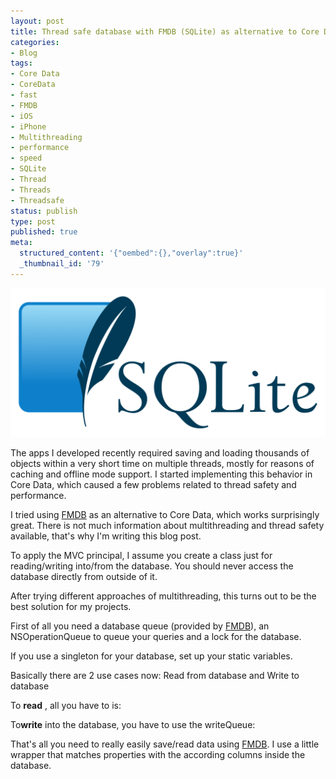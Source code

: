 ```yaml
---
layout: post
title: Thread safe database with FMDB (SQLite) as alternative to Core Data
categories:
- Blog
tags:
- Core Data
- CoreData
- fast
- FMDB
- iOS
- iPhone
- Multithreading
- performance
- speed
- SQLite
- Thread
- Threads
- Threadsafe
status: publish
type: post
published: true
meta:
  structured_content: '{"oembed":{},"overlay":true}'
  _thumbnail_id: '79'
---
```


![](/squarespace_images/static_545299aae4b0e9514fe30c95_54529a29e4b025a90f45cc50_54529a2ee4b025a90f45ce4c_1414699607588_sqlite-logo.png_)
  


The apps I developed recently required saving and loading thousands of objects within a very short time on multiple threads, mostly for reasons of caching and offline mode support. I started implementing this behavior in 
Core Data, which caused a few problems related to thread safety and performance.

I tried using 
[FMDB](https://github.com/ccgus/fmdb) as an alternative to 
Core Data, which works surprisingly great. There is not much information about multithreading and thread safety available, that's why I'm writing this blog post.

To apply the MVC principal, I assume you create a class just for reading/writing into/from the database. You should never access the database directly from outside of it.

After trying different approaches of multithreading, this turns out to be the best solution for my projects.

First of all you need a database queue (provided by 
[FMDB](https://github.com/ccgus/fmdb)), an NSOperationQueue to queue your queries and a lock for the database.

If you use a singleton for your database, set up your static variables.

Basically there are 2 use cases now: Read from database and Write to database

To 
**read**
, all you have to is:

To**write**
into the database, you have to use the writeQueue:

That's all you need to really easily save/read data using 
[FMDB](https://github.com/ccgus/fmdb). I use a little wrapper that matches properties with the according columns inside the database.
